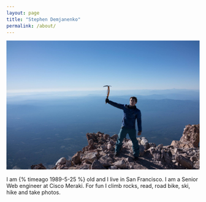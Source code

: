 ```yaml
---
layout: page
title: "Stephen Demjanenko"
permalink: /about/
---
```


<style>
  .intro {
    margin-top: 1em;
  }
</style>

<div class="profile">
  <img src="/assets/images/shasta.jpg" />
  <p class="intro">
    I am {% timeago 1989-5-25 %} old and I live in San Francisco.  I am a Senior Web engineer at Cisco Meraki. For fun I climb rocks, read, road bike, ski, hike and take photos.
  </p>
</div>
